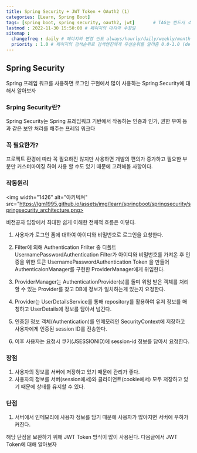 ```yaml
---
title: Spring Security + JWT Token + OAuth2 (1)
categories: [Learn, Spring Boot]
tags: [spring boot, spring security, oauth2, jwt]		# TAG는 반드시 소문자로 이루어져야함!
lastmod : 2022-11-30 15:50:00 # 페이지의 마지막 수정일
sitemap :
  changefreq : daily # 페이지의 변경 빈도 always/hourly/daily/weekly/monthly/yearly/never
  priority : 1.0 # 페이지의 검색순위로 검색엔진에게 우선순위를 알려줌 0.0-1.0 (defult 0.5) 
---
```


## Spring Security

Spring 프레임 워크를 사용하면 로그인 구현에서 많이 사용하는 Spring Security에 대해서 알아보자

### Srping Security란?

Spring Security는 Spring 프레임워크 기반에서 작동하는 인증과 인가, 권한 부여 등 과 같은 보안 처리를 해주는 프레임 워크다

### 꼭 필요한가?

프로젝트 환경에 따라 꼭 필요하진 않지만 사용하면 개발의 편의가 증가하고 필요한 부분만 커스터마이징 하여 사용 할 수도 있기 때문에 고려해볼 사항이다.

### 작동원리

<img width="1426" alt="아키텍쳐" src="https://lgm1995.github.io/assets/img/learn/springboot/springsecurity/springsecurity_architecture.png>


비전공자 입장에서 최대한 쉽게 이해한 전체적 흐름은 이렇다.

1. 사용자가 로그인 폼에 대하여 아이디와 비밀번호로 로그인을 요청한다.

2. Filter에 의해 Authentication Frilter 중 디폴트 UsernamePasswordAuthentication Filter가 아이디와 비밀번호를 가져온 후 인증을 위한 토큰 UsernamePasswordAuthentication Token 을 만들어 AuthenticaionManager를 구현한 ProviderManager에게 위임한다.

3. ProviderManager는 AuthenticationProvider(s)를 돌며 위임 받은 객체를 처리할 수 있는 Provider를 찾고 DB에 정보가 일치하는게 있는지 요청한다.

4. Provider는 UserDetailsService를 통해 repository를 활용하여 유저 정보를 매칭하고 UserDetails에 정보를 담아서 넘긴다.

5. 인증된 정보 객체(Authentication)를 인메모리인 SecurityContext에 저장하고 사용자에게 인증된 session ID를 전송한다.

6. 이후 사용자는 요청시 쿠키(JSESSIONID)에 session-id 정보를 담아서 요청한다.

### 장점

1. 사용자의 정보를 서버에 저장하고 있기 때문에 관리가 좋다.
2. 사용자의 정보를 서버(session에서)와 클라이언트(cookie에서) 모두 저장하고 있기 때문에 상태를 유지할 수 있다.

### 단점

1. 서버에서 인메모리에 사용자 정보를 담기 때문에 사용자가 많아지면 서버에 부하가 커진다.

해당 단점을 보완하기 위해 JWT Token 방식이 많이 사용된다. 다음글에서 JWT Token에 대해 알아보자
  
